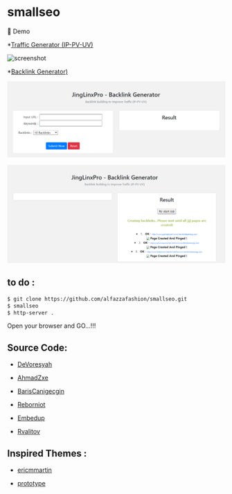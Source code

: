 # smallseo

🔗 Demo 

*[Traffic Generator (IP-PV-UV)](https://jinglinxpro.blogspot.com)

![screenshot](ss3.png)

*[Backlink Generator)](https://yt-backlink.blogspot.com)

![screenshot](ss1.png)

![screenshot](ss2.png)

## to do :
~~~
$ git clone https://github.com/alfazzafashion/smallseo.git
$ smallseo
$ http-server . 
~~~
Open your browser and GO...!!!

## Source Code:

* [DeVoresyah](https://github.com/DeVoresyah/jinxprooo/)

* [AhmadZxe](https://github.com/AhmadZxe/Blogger-AutoVisitor.git)

* [BarisCanigecgin](https://github.com/BarisCanigecgin/whois-backlink-otomasyonu.git)

* [Reborniot](https://github.com/reborniot/whois-backlink-generator.git)

* [Embedup](https://github.com/embedup/7540000-youtube-video-backlinks-generator.git)

* [Rvalitov](https://github.com/rvalitov/backlink-checker.git)

## Inspired Themes :

  * [ericmmartin](https://github.com/ericmmartin/simplemodal)
  
  * [prototype](http://www.prototypejs.org/)
